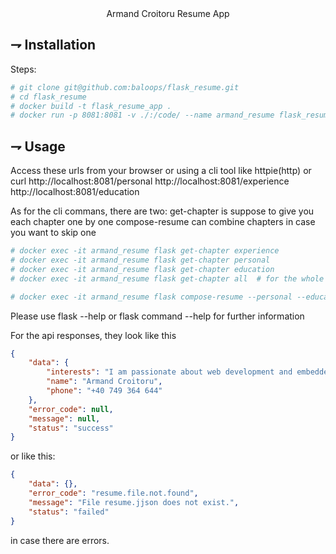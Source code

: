 <div align="center">
Armand Croitoru Resume App
</div>


## ⇁ Installation
Steps:
```bash
# git clone git@github.com:baloops/flask_resume.git
# cd flask_resume   
# docker build -t flask_resume_app .
# docker run -p 8081:8081 -v ./:/code/ --name armand_resume flask_resume_app
```


## ⇁ Usage
Access these urls from your browser or using a cli tool like httpie(http) or curl
http://localhost:8081/personal
http://localhost:8081/experience
http://localhost:8081/education

As for the cli commans, there are two:
get-chapter is suppose to give you each chapter one by one 
compose-resume can combine chapters in case you want to skip one

```bash
# docker exec -it armand_resume flask get-chapter experience
# docker exec -it armand_resume flask get-chapter personal   
# docker exec -it armand_resume flask get-chapter education   
# docker exec -it armand_resume flask get-chapter all  # for the whole resume

# docker exec -it armand_resume flask compose-resume --personal --education
```

Please use flask --help or flask command --help for further information

For the api responses, they look like this 
```json
{
    "data": {
        "interests": "I am passionate about web development and embedded systems.",
        "name": "Armand Croitoru",
        "phone": "+40 749 364 644"
    },
    "error_code": null,
    "message": null,
    "status": "success"
}
```
or like this: 
```json
{
    "data": {},
    "error_code": "resume.file.not.found",
    "message": "File resume.jjson does not exist.",
    "status": "failed"
}
```
in case there are errors.

